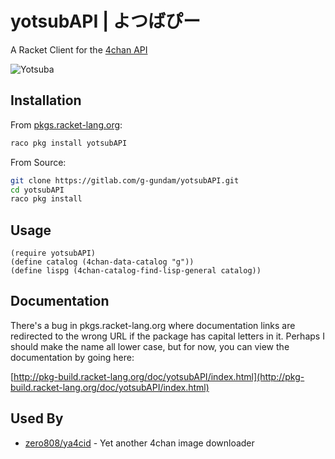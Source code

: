 # yotsubAPI | よつばぴー

A Racket Client for the [4chan API](https://github.com/4chan/4chan-API)

![Yotsuba](http://i.imgur.com/QM7sA6j.jpg)

## Installation

From [pkgs.racket-lang.org](http://pkgs.racket-lang.org/):
```sh
raco pkg install yotsubAPI
```

From Source:

```sh
git clone https://gitlab.com/g-gundam/yotsubAPI.git
cd yotsubAPI
raco pkg install
```

## Usage

```racket
(require yotsubAPI)
(define catalog (4chan-data-catalog "g"))
(define lispg (4chan-catalog-find-lisp-general catalog))
```

## Documentation

There's a bug in pkgs.racket-lang.org where documentation links are redirected
to the wrong URL if the package has capital letters in it.  Perhaps I should
make the name all lower case, but for now, you can view the documentation by
going here:

[http://pkg-build.racket-lang.org/doc/yotsubAPI/index.html](http://pkg-build.racket-lang.org/doc/yotsubAPI/index.html) 

## Used By

* [zero808/ya4cid](/zero808/ya4cid) - Yet another 4chan image downloader

